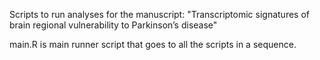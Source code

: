 Scripts to run analyses for the manuscript:
"Transcriptomic signatures of brain regional vulnerability to Parkinson’s disease"

main.R is main runner script that goes to all the scripts in a sequence.
